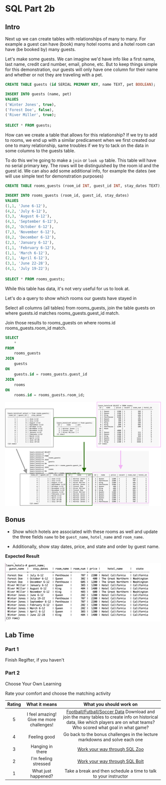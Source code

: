 # SQL Part 2b

## Intro

Next up we can create tables with relationships of many to many. For example a guest can have (book) many hotel rooms and a hotel room can have (be booked by) many guests.

Let's make some guests. We can imagine we'd have info like a first name, last name, credit card number, email, phone, etc. But to keep things simple for this demonstration, our guests will only have one column for their name and whether or not they are traveling with a pet.

```sql
CREATE TABLE guests (id SERIAL PRIMARY KEY, name TEXT, pet BOOLEAN);
```

```sql
INSERT INTO guests (name, pet)
VALUES
('Winter Jones', true),
('Forest Doe', false),
('River Miller', true);

SELECT * FROM guests;
```

How can we create a table that allows for this relationship? If we try to add to rooms, we end up with a similar predicament when we first created our one to many relationship, same troubles if we try to tack on the data in some columns to the guests table.

To do this we're going to make a `join` or `look up` table. This table will have no serial primary key. The rows will be distinguished by the room id and the guest id. We can also add some additional info, for example the dates (we will use simple text for demonstration purposes)

```sql
CREATE TABLE rooms_guests (room_id INT, guest_id INT, stay_dates TEXT);
```

```sql
INSERT INTO rooms_guests (room_id, guest_id, stay_dates)
VALUES
(1,1, 'June 6-12'),
(4,2, 'July 6-12'),
(3,3, 'August 6-12'),
(4,1, 'September 6-12'),
(6,2, 'October 6-12'),
(7,3, 'November 6-12'),
(8,2, 'December 6-12'),
(2,3, 'January 6-12'),
(1,1, 'February 6-12'),
(1,1, 'March 6-12'),
(2,1, 'April 6-12'),
(3,1, 'June 22-28'),
(4,1, 'July 19-22');

SELECT * FROM rooms_guests;
```

While this table has data, it's not very useful for us to look at.

Let's do a query to show which rooms our guests have stayed in

Select all columns (all tables) from rooms_guests, join the table guests on where guests.id matches rooms_guests.guest_id match.

Join those results to rooms_guests on where rooms.id rooms_guests.room_id match.

```sql
SELECT
    *
FROM
    rooms_guests
JOIN
    guests
ON
    guests.id = rooms_guests.guest_id
JOIN
    rooms
ON
    rooms.id = rooms_guests.room_id;

```

![](./assets/join-guests-rooms.png)

## Bonus

- Show which hotels are associated with these rooms as well and update the three fields `name` to be `guest_name`, `hotel_name` and `room_name`.

- Additionally, show stay dates, price, and state and order by guest name.

**Expected Result**

![](./assets/bonus-result.png)

## Lab Time

### Part 1

Finish Regifter, if you haven't

### Part 2

Choose Your Own Learning

Rate your comfort and choose the matching activity

| Rating |              What it means               |                                                                                                               What you should work on                                                                                                               |
| :----: | :--------------------------------------: | :-------------------------------------------------------------------------------------------------------------------------------------------------------------------------------------------------------------------------------------------------: |
|   5    | I feel amazing! Give me more challenges! | [Football/Futball/Soccer Data](https://github.com/jokecamp/FootballData/tree/master/openFootballData) Download and join the many tables to create info on historical data, like which players are on what teams? Who scored what goal in what game? |
|   4    |               Feeling good               |                                                                                     Go back to the bonus challenges in the lecture markdowns and solve each one                                                                                     |
|   3    |             Hanging in there             |                                                                                                 [Work your way through SQL Zoo](https://sqlzoo.net)                                                                                                 |
|   2    |           I'm feeling stressed           |                                                                                                [Work your way through SQL Bolt](https://sqlbolt.com)                                                                                                |
|   1    |           What just happened?            |                                                                                          Take a break and then schedule a time to talk to your instructor                                                                                           |
